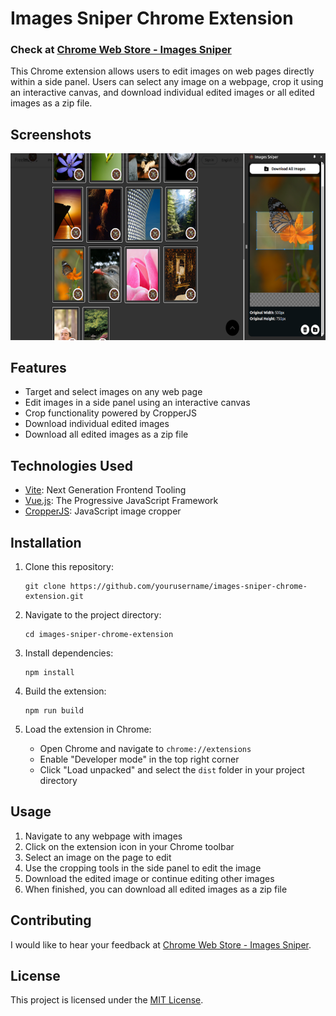 # Images Sniper Chrome Extension
### Check at [Chrome Web Store - Images Sniper](https://chromewebstore.google.com/detail/images-sniper/npnednigbhjjgbaflkcjjmfbfnmifjep)

This Chrome extension allows users to edit images on web pages directly within a side panel. Users can select any image on a webpage, crop it using an interactive canvas, and download individual edited images or all edited images as a zip file.

## Screenshots
<img src="./screenshot.png" />

## Features

- Target and select images on any web page
- Edit images in a side panel using an interactive canvas
- Crop functionality powered by CropperJS
- Download individual edited images
- Download all edited images as a zip file

## Technologies Used

- [Vite](https://vitejs.dev/): Next Generation Frontend Tooling
- [Vue.js](https://vuejs.org/): The Progressive JavaScript Framework
- [CropperJS](https://fengyuanchen.github.io/cropperjs/): JavaScript image cropper

## Installation

1. Clone this repository:
   ```
   git clone https://github.com/yourusername/images-sniper-chrome-extension.git
   ```

2. Navigate to the project directory:
   ```
   cd images-sniper-chrome-extension
   ```

3. Install dependencies:
   ```
   npm install
   ```

4. Build the extension:
   ```
   npm run build
   ```

5. Load the extension in Chrome:
   - Open Chrome and navigate to `chrome://extensions`
   - Enable "Developer mode" in the top right corner
   - Click "Load unpacked" and select the `dist` folder in your project directory

## Usage

1. Navigate to any webpage with images
2. Click on the extension icon in your Chrome toolbar
3. Select an image on the page to edit
4. Use the cropping tools in the side panel to edit the image
5. Download the edited image or continue editing other images
6. When finished, you can download all edited images as a zip file

## Contributing

I would like to hear your feedback at [Chrome Web Store - Images Sniper](https://chromewebstore.google.com/detail/images-sniper/npnednigbhjjgbaflkcjjmfbfnmifjep).

## License

This project is licensed under the [MIT License](LICENSE).